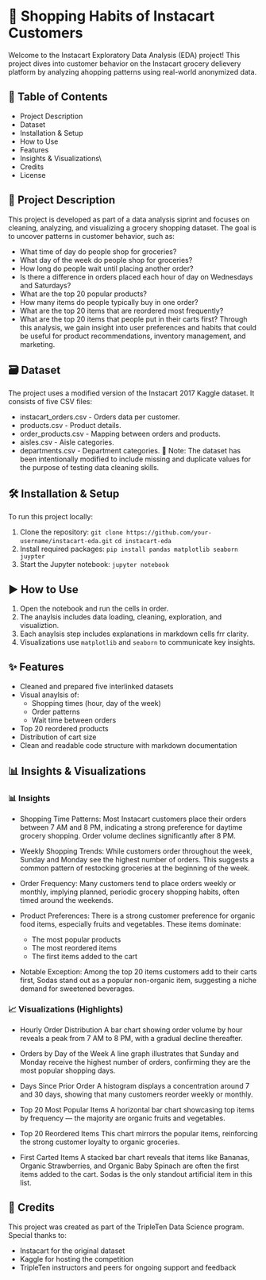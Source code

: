 # 🛒 Shopping Habits of Instacart Customers

Welcome to the Instacart Exploratory Data Analysis (EDA) project! This project dives into customer behavior on the Instacart grocery delievery platform by analyzing ahopping patterns using real-world anonymized data. 

## 📌 Table of Contents
  - Project Description
  - Dataset
  - Installation & Setup
  - How to Use
  - Features
  - Insights & Visualizations\
  - Credits
  - License

## 📖 Project Description

This project is developed as part of a data analysis siprint and focuses on cleaning, analyzing, and visualizing a grocery shopping dataset. The goal is to uncover patterns in customer behavior, such as: 
  - What time of day do people shop for groceries?
  - What day of the week do people shop for groceries?
  - How long do people wait until placing another order?
  - Is there a difference in orders placed each hour of day on Wednesdays and Saturdays?
  - What are the top 20 popular products?
  - How many items do people typically buy in one order?
  - What are the top 20 items that are reordered most frequently?
  - What are the top 20 items that people put in their carts first?
Through this analysis, we gain insight into user preferences and habits that could be useful for product recommendations, inventory management, and marketing.

## 🗃️ Dataset
The project uses a modified version of the Instacart 2017 Kaggle dataset. It consists of five CSV files:
  - instacart_orders.csv - Orders data per customer.
  - products.csv - Product details.
  - order_products.csv - Mapping between orders and products.
  - aisles.csv - Aisle categories. 
  - departments.csv - Department categories.
  📌 Note: The dataset has been intentionally modified to include missing and duplicate values for the purpose of testing data cleaning skills.

## 🛠 Installation & Setup
To run this project locally: 
  1. Clone the repository:
       `git clone https://github.com/your-username/instacart-eda.git`
       `cd instacart-eda`
  3. Install required packages:
       `pip install pandas matplotlib seaborn juypter`
  4. Start the Jupyter notebook:
       `jupyter notebook`

## ▶️ How to Use
  1. Open the notebook and run the cells in order.
  2. The anaylsis includes data loading, cleaning, exploration, and visualiztion.
  3. Each anaylsis step includes explanations in markdown cells frr clarity.
  4. Visualizations use `matplotlib` and `seaborn` to communicate key insights. 

## ✨ Features
  - Cleaned and prepared five interlinked datasets
  - Visual anaylsis of:
     - Shopping times (hour, day of the week)
     - Order patterns
     - Wait time between orders
  - Top 20 reordered products
  - Distribution of cart size
  - Clean and readable code structure with markdown documentation

## 📊 Insights & Visualizations
### 📊 Insights
  - Shopping Time Patterns:
    Most Instacart customers place their orders between 7 AM and 8 PM, indicating a strong     preference for daytime grocery shopping. Order volume declines significantly after 8 PM.

  - Weekly Shopping Trends:
    While customers order throughout the week, Sunday and Monday see the highest number of orders. This suggests a common pattern of restocking groceries at the beginning of the week.

  - Order Frequency:
    Many customers tend to place orders weekly or monthly, implying planned, periodic grocery shopping habits, often timed around the weekends.

  - Product Preferences:
    There is a strong customer preference for organic food items, especially fruits and vegetables. These items dominate:
    -  The most popular products
    -  The most reordered items
    -  The first items added to the cart

  - Notable Exception:
Among the top 20 items customers add to their carts first, Sodas stand out as a popular non-organic item, suggesting a niche demand for sweetened beverages.

### 📈 Visualizations (Highlights)
  - Hourly Order Distribution
  A bar chart showing order volume by hour reveals a peak from 7 AM to 8 PM, with a gradual decline thereafter.
  
  - Orders by Day of the Week
  A line graph illustrates that Sunday and Monday receive the highest number of orders, confirming they are the most popular shopping days.
  
  - Days Since Prior Order
  A histogram displays a concentration around 7 and 30 days, showing that many customers reorder weekly or monthly.
  
  - Top 20 Most Popular Items
  A horizontal bar chart showcasing top items by frequency — the majority are organic fruits and vegetables.
  
  - Top 20 Reordered Items
  This chart mirrors the popular items, reinforcing the strong customer loyalty to organic groceries.
  
  - First Carted Items
  A stacked bar chart reveals that items like Bananas, Organic Strawberries, and Organic Baby Spinach are often the first items added to the cart. Sodas is the only standout artificial item in this list.

## 🤝 Credits
This project was created as part of the TripleTen Data Science program.
Special thanks to:
  - Instacart for the original dataset
  - Kaggle for hosting the competition
  - TripleTen instructors and peers for ongoing support and feedback
